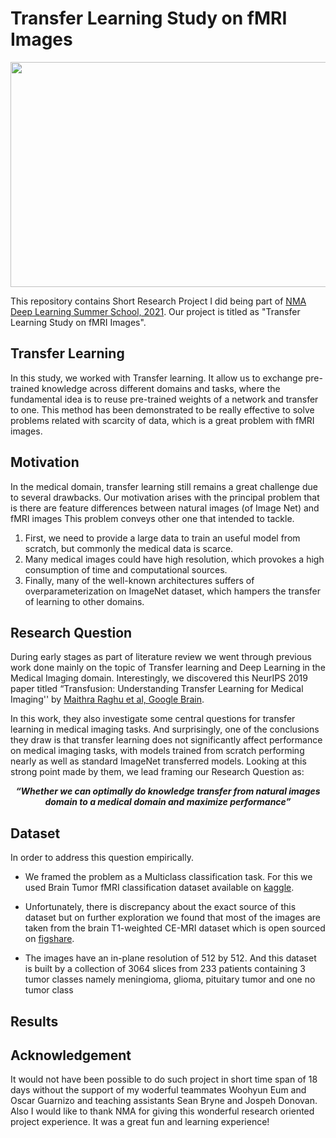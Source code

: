# Transfer Learning Study on fMRI Images

<p align='center'>
<img src="https://user-images.githubusercontent.com/74819807/133071295-b53d90b5-9b82-40c6-8052-334a20b109b5.png" width=800 height=360></img>
</p>

This repository contains Short Research Project I did being part of [NMA Deep Learning Summer School, 2021](https://deeplearning.neuromatch.io/). Our project is titled as "Transfer Learning Study on fMRI Images".

## Transfer Learning

In this study, we worked with Transfer learning. It allow us to exchange pre-trained knowledge across different domains and tasks, where the fundamental idea is to reuse pre-trained weights of a network and transfer to one. This method has been demonstrated to be really effective to solve problems related with scarcity of data, which is a great problem with fMRI images.

## Motivation

In the medical domain, transfer learning still remains a great challenge due to several drawbacks. 
Our motivation arises with the principal problem that is there are feature differences between natural images (of Image Net) and fMRI images
This problem conveys other one that intended to tackle.
1. First, we need to provide a large data to train an useful model from scratch, but commonly the medical data is scarce.
2. Many medical images could have high resolution, which provokes a high consumption of time and computational sources.
3. Finally, many of the well-known architectures suffers of overparameterization on ImageNet dataset, which hampers the transfer of learning to other domains.

## Research Question

During early stages as part of literature review we went through previous work done mainly on the topic of Transfer learning and Deep Learning in the Medical Imaging domain.
Interestingly, we discovered this NeurIPS 2019 paper titled “Transfusion: Understanding Transfer Learning for Medical Imaging'' by [Maithra Raghu et al, Google Brain](https://arxiv.org/abs/1902.07208). 

In this work, they also investigate some central questions for transfer learning in medical imaging tasks. And surprisingly, one of the conclusions they draw is that transfer learning does not significantly affect performance on medical imaging tasks, with models trained from scratch performing nearly as well as standard ImageNet transferred models.
Looking at this strong point made by them, we lead framing our Research Question as:

<p align='center'><b><I>“Whether we can optimally do knowledge transfer from natural images domain to a medical domain and maximize performance”</I></b></p>

## Dataset 

In order to address this question empirically. 

- We framed the problem as a Multiclass classification task. For this we used Brain Tumor fMRI classification dataset available on [kaggle](https://www.kaggle.com/sartajbhuvaji/brain-tumor-classification-mri). 

- Unfortunately, there is discrepancy about the exact source of this dataset but on further exploration we found that most of the images are taken from the brain T1-weighted CE-MRI dataset which is open sourced on [figshare](https://figshare.com/articles/dataset/brain_tumor_dataset/1512427). 

- The images have an in-plane resolution of 512 by 512. And this dataset is built by a collection of 3064 slices from 233 patients containing 3 tumor classes namely meningioma, glioma, pituitary tumor and one no tumor class

## Results

## Acknowledgement

It would not have been possible to do such project in short time span of 18 days without the support of my woderful teammates Woohyun Eum and Oscar Guarnizo and teaching assistants Sean Bryne and Jospeh Donovan. Also I would like to thank NMA for giving this wonderful research oriented project experience. It was a great fun and learning experience!
